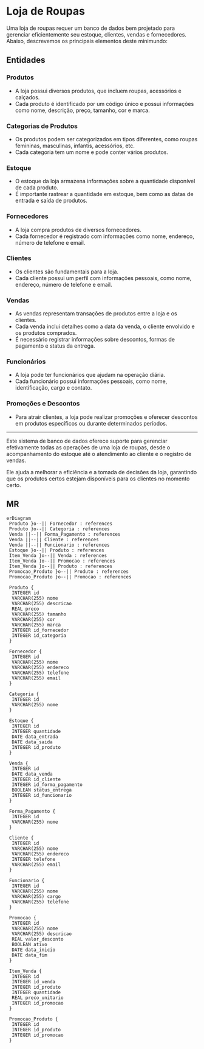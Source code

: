 # Loja de Roupas

Uma loja de roupas requer um banco de dados bem projetado para gerenciar eficientemente
seu estoque, clientes, vendas e fornecedores. Abaixo, descrevemos os principais elementos
deste minimundo:

## Entidades

### Produtos

- A loja possui diversos produtos, que incluem roupas, acessórios e calçados.
- Cada produto é identificado por um código único e possui informações como
  nome, descrição, preço, tamanho, cor e marca.

### Categorias de Produtos

- Os produtos podem ser categorizados em tipos diferentes, como roupas femininas,
  masculinas, infantis, acessórios, etc.
- Cada categoria tem um nome e pode conter vários produtos.

### Estoque

- O estoque da loja armazena informações sobre a quantidade disponível de cada
  produto.
- É importante rastrear a quantidade em estoque, bem como as datas de entrada
  e saída de produtos.

### Fornecedores

- A loja compra produtos de diversos fornecedores.
- Cada fornecedor é registrado com informações como nome, endereço, número
  de telefone e email.

### Clientes

- Os clientes são fundamentais para a loja.
- Cada cliente possui um perfil com informações pessoais, como nome, endereço,
  número de telefone e email.

### Vendas

- As vendas representam transações de produtos entre a loja e os clientes.
- Cada venda inclui detalhes como a data da venda, o cliente envolvido e os produtos
  comprados.
- É necessário registrar informações sobre descontos, formas de pagamento e
  status da entrega.

### Funcionários

- A loja pode ter funcionários que ajudam na operação diária.
- Cada funcionário possui informações pessoais, como nome, identificação,
  cargo e contato.

### Promoções e Descontos

- Para atrair clientes, a loja pode realizar promoções e oferecer descontos em
  produtos específicos ou durante determinados períodos.

---

Este sistema de banco de dados oferece suporte para gerenciar efetivamente todas
as operações de uma loja de roupas, desde o acompanhamento do estoque até o atendimento
ao cliente e o registro de vendas.

Ele ajuda a melhorar a eficiência e a tomada de decisões da loja, garantindo que
os produtos certos estejam disponíveis para os clientes no momento certo.

## MR

```mermaid
erDiagram
 Produto }o--|| Fornecedor : references
 Produto }o--|| Categoria : references
 Venda ||--|| Forma_Pagamento : references
 Venda ||--|| Cliente : references
 Venda ||--|| Funcionario : references
 Estoque }o--|| Produto : references
 Item_Venda }o--|| Venda : references
 Item_Venda }o--|| Promocao : references
 Item_Venda }o--|| Produto : references
 Promocao_Produto }o--|| Produto : references
 Promocao_Produto }o--|| Promocao : references

 Produto {
  INTEGER id
  VARCHAR(255) nome
  VARCHAR(255) descricao
  REAL preco
  VARCHAR(255) tamanho
  VARCHAR(255) cor
  VARCHAR(255) marca
  INTEGER id_fornecedor
  INTEGER id_categoria
 }

 Fornecedor {
  INTEGER id
  VARCHAR(255) nome
  VARCHAR(255) endereco
  VARCHAR(255) telefone
  VARCHAR(255) email
 }

 Categoria {
  INTEGER id
  VARCHAR(255) nome
 }

 Estoque {
  INTEGER id
  INTEGER quantidade
  DATE data_entrada
  DATE data_saida
  INTEGER id_produto
 }

 Venda {
  INTEGER id
  DATE data_venda
  INTEGER id_cliente
  INTEGER id_forma_pagamento
  BOOLEAN status_entrega
  INTEGER id_funcionario
 }

 Forma_Pagamento {
  INTEGER id
  VARCHAR(255) nome
 }

 Cliente {
  INTEGER id
  VARCHAR(255) nome
  VARCHAR(255) endereco
  INTEGER telefone
  VARCHAR(255) email
 }

 Funcionario {
  INTEGER id
  VARCHAR(255) nome
  VARCHAR(255) cargo
  VARCHAR(255) telefone
 }

 Promocao {
  INTEGER id
  VARCHAR(255) nome
  VARCHAR(255) descricao
  REAL valor_desconto
  BOOLEAN ativo
  DATE data_inicio
  DATE data_fim
 }

 Item_Venda {
  INTEGER id
  INTEGER id_venda
  INTEGER id_produto
  INTEGER quantidade
  REAL preco_unitario
  INTEGER id_promocao
 }

 Promocao_Produto {
  INTEGER id
  INTEGER id_produto
  INTEGER id_promocao
 }
```
